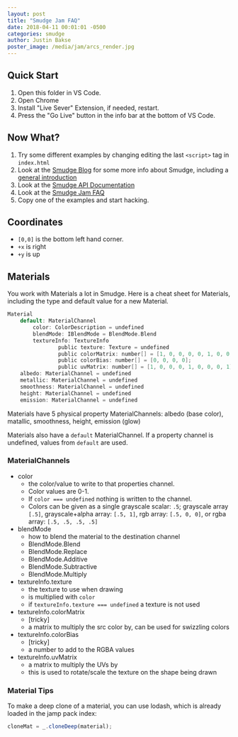```yaml
---
layout: post
title: "Smudge Jam FAQ"
date: 2018-04-11 00:01:01 -0500
categories: smudge
author: Justin Bakse
poster_image: /media/jam/arcs_render.jpg
---
```


## Quick Start

1. Open this folder in VS Code.
2. Open Chrome
3. Install "Live Sever" Extension, if needed, restart.
4. Press the "Go Live" button in the info bar at the bottom of VS Code.

## Now What?

1. Try some different examples by changing editing the last `<script>` tag in `index.html`
2. Look at the [Smudge Blog](https://jbakse.github.io/smudge/) for some more info about Smudge, including a [general introduction](https://jbakse.github.io/smudge/)
3. Look at the [Smudge API Documentation](https://jbakse.github.io/smudge/api_doc/)
4. Look at the [Smudge Jam FAQ](https://jbakse.github.io/smudge/posts/smudge-jam-faq.html)
5. Copy one of the examples and start hacking.

<!-- ## What is PBR

## Creating a material

## Drawing shapes

    rects
    line
    quad
    ellipse

## Using a texture

## Prompts

## Award Categories

    robot face
    subway wall -->

## Coordinates

- `[0,0]` is the bottom left hand corner.
- `+x` is right
- `+y` is up

## Materials

You work with Materials a lot in Smudge. Here is a cheat sheet for Materials, including the type and default value for a new Material.

```c
Material
    default: MaterialChannel
        color: ColorDescription = undefined
        blendMode: IBlendMode = BlendMode.Blend
        textureInfo: TextureInfo
                public texture: Texture = undefined
                public colorMatrix: number[] = [1, 0, 0, 0, 0, 1, 0, 0, 0, 0, 1, 0, 0, 0, 0, 1]
                public colorBias: number[] = [0, 0, 0, 0];
                public uvMatrix: number[] = [1, 0, 0, 0, 1, 0, 0, 0, 1];
    albedo: MaterialChannel = undefined
    metallic: MaterialChannel = undefined
    smoothness: MaterialChannel = undefined
    height: MaterialChannel = undefined
    emission: MaterialChannel = undefined
```

Materials have 5 physical property MaterialChannels: albedo (base color), matallic, smoothness, height, emission (glow)

Materials also have a `default` MaterialChannel. If a property channel is undefined, values from `default` are used.

### MaterialChannels

- color
  - the color/value to write to that properties channel.
  - Color values are 0-1.
  - If `color === undefined` nothing is written to the channel.
  - Colors can be given as a single grayscale scalar: `.5`; grayscale array `[.5]`, grayscale+alpha array: `[.5, 1]`, rgb array: `[.5, 0, 0]`, or rgba array: `[.5, .5, .5, .5]`
- blendMode
  - how to blend the material to the destination channel
  - BlendMode.Blend
  - BlendMode.Replace
  - BlendMode.Additive
  - BlendMode.Subtractive
  - BlendMode.Multiply
- textureInfo.texture
  - the texture to use when drawing
  - is multiplied with `color`
  - if `textureInfo.texture === undefined` a texture is not used
- textureInfo.colorMatrix
  - [tricky]
  - a matrix to multiply the src color by, can be used for swizzling colors
- textureInfo.colorBias
  - [tricky]
  - a number to add to the RGBA values
- textureInfo.uvMatrix
  - a matrix to multiply the UVs by
  - this is used to rotate/scale the texture on the shape being drawn

### Material Tips

To make a deep clone of a material, you can use lodash, which is already loaded in the jamp pack index:

```javascript
cloneMat = _.cloneDeep(material);
```
